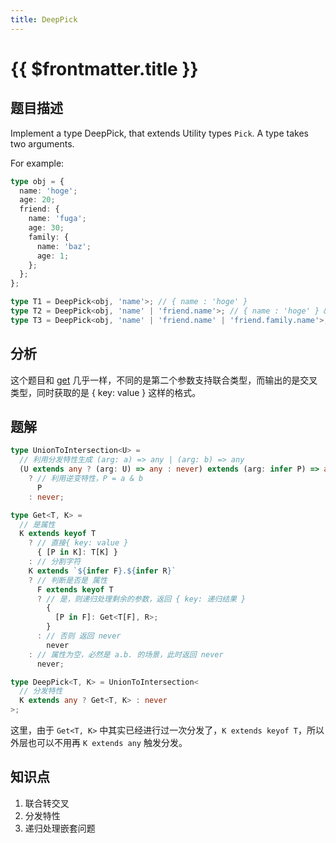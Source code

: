 ```yaml
---
title: DeepPick
---
```


# {{ $frontmatter.title }}

## 题目描述

Implement a type DeepPick, that extends Utility types `Pick`. A type takes two arguments.

For example:

```ts
type obj = {
  name: 'hoge';
  age: 20;
  friend: {
    name: 'fuga';
    age: 30;
    family: {
      name: 'baz';
      age: 1;
    };
  };
};

type T1 = DeepPick<obj, 'name'>; // { name : 'hoge' }
type T2 = DeepPick<obj, 'name' | 'friend.name'>; // { name : 'hoge' } & { friend: { name: 'fuga' }}
type T3 = DeepPick<obj, 'name' | 'friend.name' | 'friend.family.name'>; // { name : 'hoge' } &  { friend: { name: 'fuga' }} & { friend: { family: { name: 'baz' }}}
```

## 分析

这个题目和 [get](/hard/get.md) 几乎一样，不同的是第二个参数支持联合类型，而输出的是交叉类型，同时获取的是 { key: value } 这样的格式。

## 题解

```ts
type UnionToIntersection<U> =
  // 利用分发特性生成 (arg: a) => any | (arg: b) => any
  (U extends any ? (arg: U) => any : never) extends (arg: infer P) => any
    ? // 利用逆变特性，P = a & b
      P
    : never;

type Get<T, K> =
  // 是属性
  K extends keyof T
    ? // 直接{ key: value }
      { [P in K]: T[K] }
    : // 分割字符
    K extends `${infer F}.${infer R}`
    ? // 判断是否是 属性
      F extends keyof T
      ? // 是，则递归处理剩余的参数，返回 { key: 递归结果 }
        {
          [P in F]: Get<T[F], R>;
        }
      : // 否则 返回 never
        never
    : // 属性为空，必然是 a.b. 的场景，此时返回 never
      never;

type DeepPick<T, K> = UnionToIntersection<
  // 分发特性
  K extends any ? Get<T, K> : never
>;
```

这里，由于 `Get<T, K>` 中其实已经进行过一次分发了，`K extends keyof T`，所以外层也可以不用再 `K extends any` 触发分发。

## 知识点

1. 联合转交叉
2. 分发特性
3. 递归处理嵌套问题
